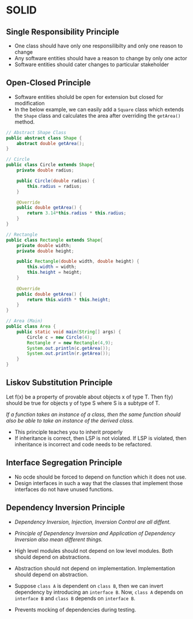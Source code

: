 # SOLID

## Single Responsibility Principle

- One class should have only one responsilibilty and only one reason to change
- Any software entities should have a reason to change by only one actor 
- Software entities should cater changes to particular stakeholder

## Open-Closed Principle

- Software entities sholuld be open for extension but closed for modification
- In the below example, we can easily add a `Square` class which extends the `Shape`
class and calculates the area after overriding the `getArea()` method.

```java
// Abstract Shape Class
public abstract class Shape {
    abstract double getArea();
}
```

```java
// Circle
public class Circle extends Shape{
    private double radius;

    public Circle(double radius) {
        this.radius = radius;
    }

    @Override
    public double getArea() {
        return 3.14*this.radius * this.radius;
    }
}
```

```java
// Rectangle
public class Rectangle extends Shape{
    private double width;
    private double height;

    public Rectangle(double width, double height) {
        this.width = width;
        this.height = height;
    }
    
    @Override
    public double getArea() {
        return this.width * this.height;
    }
}
```

```java
// Area (Main)
public class Area {
    public static void main(String[] args) {
        Circle c = new Circle(4);
        Rectangle r = new Rectangle(4,9);
        System.out.println(c.getArea());
        System.out.println(r.getArea());
    }
}
```


## Liskov Substitution Principle

Let f(x) be a property of provable about objects x of type T. Then f(y) should be true for objects y of type S where S is a subtype of T.

*If a function takes an instance of a class, then the same function should also be able to take an instance of the derived class.*

- This principle teaches you to inherit properly
- If inheritance is correct, then LSP is not violated. If LSP is violated, then inheritance is incorrect and code needs to be refactored.


## Interface Segregation Principle

- No ocde should be forced to depend on function which it does not use.
- Design interfaces in such a way that the classes that implement those interfaces do not have unused functions.


## Dependency Inversion Principle

- _Dependency Inversion, Injection, Inversion Control are all diffent._
- _Principle of Dependency Inversion and  Application of Dependency Inversion also mean different things._
 
- High level modules should not depend on low level modules. Both should depend on abstractions.
- Abstraction should not depend on implementation. Implementation should depend on abstraction.


- Suppose `class A` is dependent on `class B`, then we can invert dependency by introducing an `interface B`.
Now, `class A` depends on `interface B` and `class B` depends on `interface B`.

- Prevents mocking of dependencies during testing.

